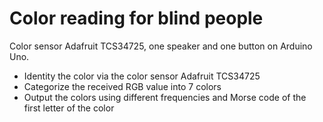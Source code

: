 # Color reading for blind people
Color sensor Adafruit TCS34725, one speaker and one button on Arduino Uno.
- Identity the color via the color sensor Adafruit TCS34725
- Categorize the received RGB value into 7 colors
- Output the colors using different frequencies and Morse code of the first letter of the color
